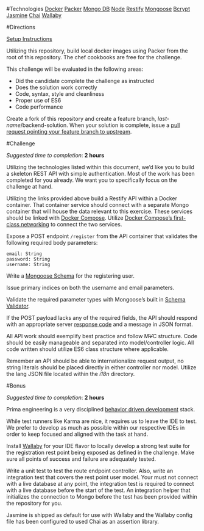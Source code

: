 #Technologies
[Docker](https://docs.docker.com/)
[Packer](https://www.packer.io/)
[Mongo DB](https://hub.docker.com/_/mongo/)
[Node](https://hub.docker.com/_/node/)
[Restify](http://restify.com/)
[Mongoose](http://mongoosejs.com/)
[Bcrypt](https://github.com/ncb000gt/node.bcrypt.js)
[Jasmine](http://jasmine.github.io/2.0/introduction.html)
[Chai](http://chaijs.com/)
[Wallaby](https://wallabyjs.com/)


#Directions

[Setup Instructions](https://github.com/prima-ai/challenges/blob/master/SETUP.md)

Utilizing this repository, build local docker images using Packer from the root of this repository. The chef cookbooks are free for the challenge.

This challenge will be evaluated in the following areas:

- Did the candidate complete the challenge as instructed
- Does the solution work correctly
- Code, syntax, style and cleanliness
- Proper use of ES6
- Code performance

Create a fork of this repository and create a feature branch, *last-name*/backend-solution. When your solution is complete, issue a [pull request pointing your feature branch to upstream](https://help.github.com/articles/merging-a-pull-request/).


#Challenge

*Suggested time to completion*: **2 hours**

Utilizing the technologies listed within this document, we’d like you to build a skeleton REST API with simple authentication. Most of the work has been completed for you already. We want you to specifically focus on the challenge at hand.

Utilizing the links provided above build a Restify API within a Docker container. That container service should connect with a separate Mongo container that will house the data relevant to this exercise. These services should be linked with [Docker Compose](https://docs.docker.com/compose/compose-file/). Utilize [Docker Compose’s first-class networking](https://docs.docker.com/compose/networking/) to connect the two services.

Expose a POST endpoint `/register` from the API container that validates the following required body parameters:

```
email: String
password: String
username: String
```

Write a [Mongoose Schema](http://mongoosejs.com/docs/api.html#schema-js) for the registering user.

Issue primary indices on both the username and email parameters.

Validate the required parameter types with Mongoose’s built in [Schema Validator](http://mongoosejs.com/docs/api.html#schematype_SchemaType-required).

If the POST payload lacks any of the required fields, the API should respond with an appropriate server [response code](http://www.restapitutorial.com/httpstatuscodes.html) and a message in JSON format.

All API work should exemplify best practice and follow M~~*V*~~C structure. Code should be easily manageable and separated into model/controller logic. All code written should utilize ES6 class structure where applicable.

Remember an API should be able to internationalize request output, no string literals should be placed directly in either controller nor model. Utilize the lang JSON file located within the *i18n* directory.


#Bonus

*Suggested time to completion*: **2 hours**

Prima engineering is a very disciplined [behavior driven development](https://en.wikipedia.org/wiki/Behavior-driven_development) stack.

While test runners like Karma are nice, it requires us to leave the IDE to test. We prefer to develop as much as possible within our respective IDEs in order to keep focused and aligned with the task at hand.

Install [Wallaby](https://wallabyjs.com/) for your IDE flavor to locally develop a strong test suite for the registration rest point being exposed as defined in the challenge. Make sure all points of success and failure are adequately tested.

Write a unit test to test the route endpoint controller. Also, write an integration test that covers the rest point user model. Your must not connect with a live database at any point, the integration test is required to connect with a live database before the start of the test. An integration helper that initializes the connection to Mongo before the test has been provided within the repository for you.

Jasmine is shipped as default for use with Wallaby and the Wallaby config file has been configured to used Chai as an assertion library.
